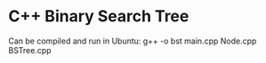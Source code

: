 # C++ Binary Search Tree

Can be compiled and run in Ubuntu:
g++ -o bst main.cpp Node.cpp BSTree.cpp 